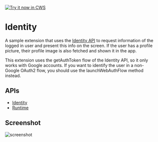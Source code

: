 <a target="_blank" href="https://chrome.google.com/webstore/detail/oficlfehfenioickohognhdhmmcpceil">![Try it now in CWS](https://raw.github.com/GoogleChrome/chrome-extensions-samples/master/apps/tryitnowbutton.png "Click here to install this sample from the Chrome Web Store")</a>


# Identity

A sample extension that uses the
[Identity API](https://developer.chrome.com/apps/identity.html) to
request information of the logged in user and present this info on the screen.
If the user has a profile picture, their profile image is also fetched and
shown it in the app.

This extension uses the getAuthToken flow of the Identity API, so it only
works with Google accounts. If you want to identify the user in a non-Google
OAuth2 flow, you should use the launchWebAuthFlow method instead.

## APIs

* [Identity](http://developer.chrome.com/apps/app_identity.html)
* [Runtime](https://developer.chrome.com/docs/extensions/reference/api/runtime)


## Screenshot
![screenshot](/apps/samples/identity/assets/screenshot_1280_800.png)
